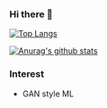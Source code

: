 ### Hi there 👋

[![Top Langs](https://github-readme-stats.vercel.app/api/top-langs/?username=young31&layout=compact)](https://github.com/anuraghazra/github-readme-stats)

[![Anurag's github stats](https://github-readme-stats.vercel.app/api?username=young31)](https://github.com/anuraghazra/github-readme-stats&theme=radical&show_icons=true&count_private=true)

### Interest
- GAN style ML

<!--
**young31/young31** is a ✨ _special_ ✨ repository because its `README.md` (this file) appears on your GitHub profile.

Here are some ideas to get you started:

- 🔭 I’m currently working on ...
- 🌱 I’m currently learning ...
- 👯 I’m looking to collaborate on ...
- 🤔 I’m looking for help with ...
- 💬 Ask me about ...
- 📫 How to reach me: ...
- 😄 Pronouns: ...
- ⚡ Fun fact: ...
-->
